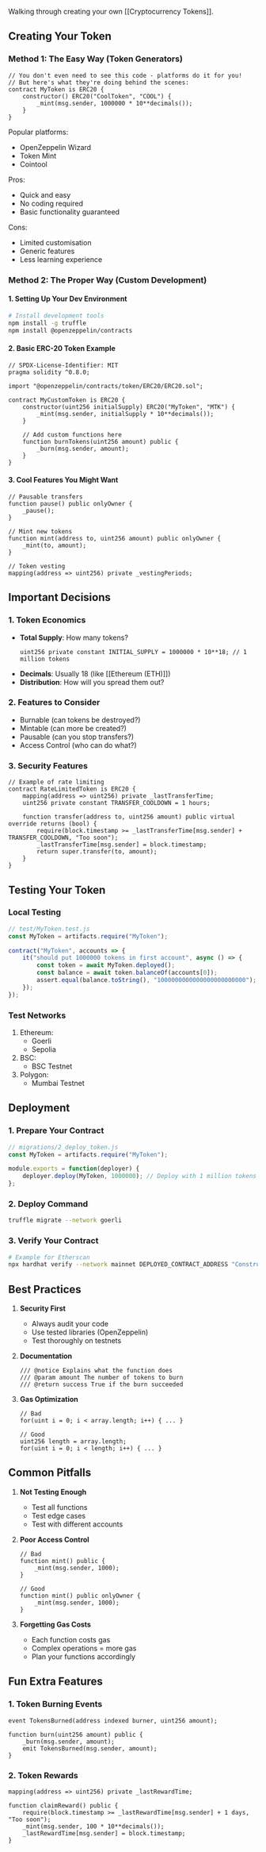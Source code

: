 Walking through creating your own [[Cryptocurrency Tokens]]. 

## Creating Your Token 

### Method 1: The Easy Way (Token Generators)
```solidity
// You don't even need to see this code - platforms do it for you!
// But here's what they're doing behind the scenes:
contract MyToken is ERC20 {
    constructor() ERC20("CoolToken", "COOL") {
        _mint(msg.sender, 1000000 * 10**decimals());
    }
}
```

Popular platforms:
- OpenZeppelin Wizard
- Token Mint
- Cointool

Pros:
- Quick and easy
- No coding required
- Basic functionality guaranteed

Cons:
- Limited customisation
- Generic features
- Less learning experience

### Method 2: The Proper Way (Custom Development)

#### 1. Setting Up Your Dev Environment
```bash
# Install development tools
npm install -g truffle
npm install @openzeppelin/contracts
```

#### 2. Basic ERC-20 Token Example
```solidity
// SPDX-License-Identifier: MIT
pragma solidity ^0.8.0;

import "@openzeppelin/contracts/token/ERC20/ERC20.sol";

contract MyCustomToken is ERC20 {
    constructor(uint256 initialSupply) ERC20("MyToken", "MTK") {
        _mint(msg.sender, initialSupply * 10**decimals());
    }
    
    // Add custom functions here
    function burnTokens(uint256 amount) public {
        _burn(msg.sender, amount);
    }
}
```

#### 3. Cool Features You Might Want
```solidity
// Pausable transfers
function pause() public onlyOwner {
    _pause();
}

// Mint new tokens
function mint(address to, uint256 amount) public onlyOwner {
    _mint(to, amount);
}

// Token vesting
mapping(address => uint256) private _vestingPeriods;
```

## Important Decisions 

### 1. Token Economics
- **Total Supply**: How many tokens?
  ```solidity
  uint256 private constant INITIAL_SUPPLY = 1000000 * 10**18; // 1 million tokens
  ```
- **Decimals**: Usually 18 (like [[Ethereum (ETH)]])
- **Distribution**: How will you spread them out?

### 2. Features to Consider
- Burnable (can tokens be destroyed?)
- Mintable (can more be created?)
- Pausable (can you stop transfers?)
- Access Control (who can do what?)

### 3. Security Features
```solidity
// Example of rate limiting
contract RateLimitedToken is ERC20 {
    mapping(address => uint256) private _lastTransferTime;
    uint256 private constant TRANSFER_COOLDOWN = 1 hours;

    function transfer(address to, uint256 amount) public virtual override returns (bool) {
        require(block.timestamp >= _lastTransferTime[msg.sender] + TRANSFER_COOLDOWN, "Too soon");
        _lastTransferTime[msg.sender] = block.timestamp;
        return super.transfer(to, amount);
    }
}
```

## Testing Your Token 

### Local Testing
```javascript
// test/MyToken.test.js
const MyToken = artifacts.require("MyToken");

contract("MyToken", accounts => {
    it("should put 1000000 tokens in first account", async () => {
        const token = await MyToken.deployed();
        const balance = await token.balanceOf(accounts[0]);
        assert.equal(balance.toString(), "1000000000000000000000000");
    });
});
```

### Test Networks
1. Ethereum: 
   - Goerli
   - Sepolia
2. BSC: 
   - BSC Testnet
3. Polygon: 
   - Mumbai Testnet

## Deployment 

### 1. Prepare Your Contract
```javascript
// migrations/2_deploy_token.js
const MyToken = artifacts.require("MyToken");

module.exports = function(deployer) {
    deployer.deploy(MyToken, 1000000); // Deploy with 1 million tokens
};
```

### 2. Deploy Command
```bash
truffle migrate --network goerli
```

### 3. Verify Your Contract
```bash
# Example for Etherscan
npx hardhat verify --network mainnet DEPLOYED_CONTRACT_ADDRESS "Constructor argument 1"
```

## Best Practices 

1. **Security First**
   - Always audit your code
   - Use tested libraries (OpenZeppelin)
   - Test thoroughly on testnets

2. **Documentation**
   ```solidity
   /// @notice Explains what the function does
   /// @param amount The number of tokens to burn
   /// @return success True if the burn succeeded
   ```

3. **Gas Optimization**
   ```solidity
   // Bad
   for(uint i = 0; i < array.length; i++) { ... }
   
   // Good
   uint256 length = array.length;
   for(uint i = 0; i < length; i++) { ... }
   ```

## Common Pitfalls 

1. **Not Testing Enough**
   - Test all functions
   - Test edge cases
   - Test with different accounts

2. **Poor Access Control**
   ```solidity
   // Bad
   function mint() public {
       _mint(msg.sender, 1000);
   }
   
   // Good
   function mint() public onlyOwner {
       _mint(msg.sender, 1000);
   }
   ```

3. **Forgetting Gas Costs**
   - Each function costs gas
   - Complex operations = more gas
   - Plan your functions accordingly

## Fun Extra Features 

### 1. Token Burning Events
```solidity
event TokensBurned(address indexed burner, uint256 amount);

function burn(uint256 amount) public {
    _burn(msg.sender, amount);
    emit TokensBurned(msg.sender, amount);
}
```

### 2. Token Rewards
```solidity
mapping(address => uint256) private _lastRewardTime;

function claimReward() public {
    require(block.timestamp >= _lastRewardTime[msg.sender] + 1 days, "Too soon");
    _mint(msg.sender, 100 * 10**decimals());
    _lastRewardTime[msg.sender] = block.timestamp;
}
```
